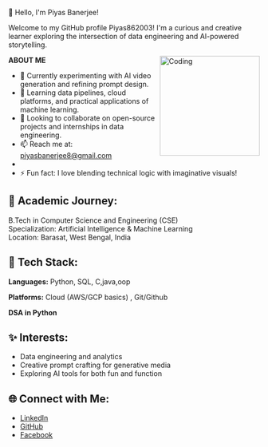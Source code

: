 👋 Hello, I'm Piyas Banerjee!

Welcome to my GitHub profile Piyas862003! I'm a curious and creative learner exploring the intersection of data engineering and AI-powered storytelling.

<img align="right" alt="Coding" width="200" src="https://images.squarespace-cdn.com/content/v1/5769fc401b631bab1addb2ab/1541580611624-TE64QGKRJG8SWAIUS7NS/coding-freak.gif">

**ABOUT ME**
- 🔭 Currently experimenting with AI video generation and refining prompt design.
- 🌱 Learning data pipelines, cloud platforms, and practical applications of machine learning.
- 👯 Looking to collaborate on open-source projects and internships in data engineering.
- 📫 Reach me at: piyasbanerjee8@gmail.com
- 
- ⚡ Fun fact: I love blending technical logic with imaginative visuals!

## 💼 Academic Journey:
B.Tech in Computer Science and Engineering (CSE)  
Specialization: Artificial Intelligence & Machine Learning  
Location: Barasat, West Bengal, India

## 🔧 Tech Stack:
**Languages:** Python, SQL, C,java,oop 

**Platforms:** Cloud (AWS/GCP basics) , Git/Github

**DSA in Python**

## ✨ Interests:
- Data engineering and analytics
- Creative prompt crafting for generative media
- Exploring AI tools for both fun and function

## 🌐 Connect with Me:
- [LinkedIn](https://www.linkedin.com/in/piyasbanerjee/)
- [GitHub](https://github.com/Piyas862003)
- [Facebook](https://www.facebook.com/piyas.banerjee.313)


